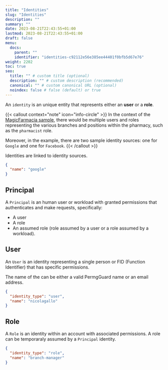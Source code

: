 ```yaml
---
title: "Identities"
slug: "Identities"
description: ""
summary: ""
date: 2023-08-21T22:43:55+01:00
lastmod: 2023-08-21T22:43:55+01:00
draft: false
menu:
  docs:
    parent: ""
    identifier: "identities-c92112e56e385ee44401f0bfb5d67e76"
weight: 2202
toc: true
seo:
  title: "" # custom title (optional)
  description: "" # custom description (recommended)
  canonical: "" # custom canonical URL (optional)
  noindex: false # false (default) or true
---
```


An `identity` is an unique entity that represents either an **user** or a **role**.

{{< callout context="note" icon="info-circle" >}}
In the context of the [MagicFarmacia sample](/docs/overview/adoption-through-example#integration-use-case-pharmacy-branch-management), there would be multiple users and roles representing the various branches and positions within the pharmacy, such as the `pharmacist` role.

Moreover, in the example, there are two sample identity sources: one for `Google` and one for `Facebook`.
{{< /callout >}}

Identities are linked to identity sources.

```json
{
  "name": "google"
}
```

## Principal

A `Principal` is an human user or workload with granted permissions that authenticates and make requests, specifically:

- A user
- A role
- An assumed role (role assumed by a user or a role assumed by a workload).

## User

An `User` is an identity representing a single person or FID (Function Identifier) that has specific permissions.

The name of the can be either a valid PermgGuard name or an email address.

```json
{
  "identity_type": "user",
  "name": "nicolagallo"
}
```

## Role

A `Role` is an identity within an account with associated permissions.
A role can be temporaraly assumed by a `Principal` identity.

```json
{
  "identity_type": "role",
  "name": "branch-manager"
}
```

